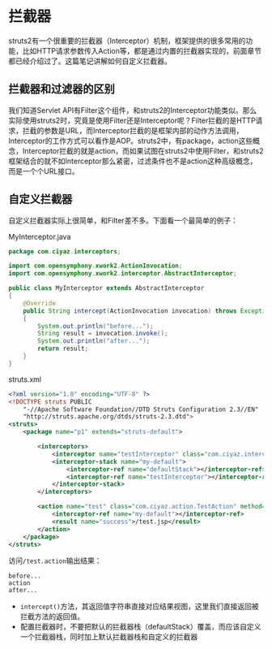 # 拦截器

struts2有一个很重要的拦截器（Interceptor）机制，框架提供的很多常用的功能，比如HTTP请求参数传入Action等，都是通过内置的拦截器实现的，前面章节都已经介绍过了。这篇笔记讲解如何自定义拦截器。

## 拦截器和过滤器的区别

我们知道Servlet API有Filter这个组件，和struts2的Interceptor功能类似。那么实际使用struts2时，究竟是使用Filter还是Interceptor呢？Filter拦截的是HTTP请求，拦截的参数是URL，而Interceptor拦截的是框架内部的动作方法调用，Interceptor的工作方式可以看作是AOP。struts2中，有package，action这些概念，Interceptor拦截的就是action，而如果试图在struts2中使用Filter，和struts2框架结合的就不如Interceptor那么紧密，过滤条件也不是action这种高级概念，而是一个个URL接口。

## 自定义拦截器

自定义拦截器实际上很简单，和Filter差不多。下面看一个最简单的例子：

MyInterceptor.java
```java
package com.ciyaz.interceptors;

import com.opensymphony.xwork2.ActionInvocation;
import com.opensymphony.xwork2.interceptor.AbstractInterceptor;

public class MyInterceptor extends AbstractInterceptor
{
	@Override
	public String intercept(ActionInvocation invocation) throws Exception
	{
		System.out.println("before...");
		String result = invocation.invoke();
		System.out.println("after...");
		return result;
	}
}
```

struts.xml
```xml
<?xml version="1.0" encoding="UTF-8" ?>
<!DOCTYPE struts PUBLIC
	"-//Apache Software Foundation//DTD Struts Configuration 2.3//EN"
	"http://struts.apache.org/dtds/struts-2.3.dtd">
<struts>
	<package name="p1" extends="struts-default">

		<interceptors>
			<interceptor name="testInterceptor" class="com.ciyaz.interceptors.MyInterceptor"></interceptor>
			<interceptor-stack name="my-default">
				<interceptor-ref name="defaultStack"></interceptor-ref>
				<interceptor-ref name="testInterceptor"></interceptor-ref>
			</interceptor-stack>
		</interceptors>

		<action name="test" class="com.ciyaz.action.TestAction" method="test">
			<interceptor-ref name="my-default"></interceptor-ref>
			<result name="success">/test.jsp</result>
		</action>
	</package>
</struts>
```

访问`/test.action`输出结果：
```
before...
action
after...
```

* `intercept()`方法，其返回值字符串直接对应结果视图，这里我们直接返回被拦截方法的返回值。
* 配置拦截器时，不要把默认的拦截器栈（defaultStack）覆盖，而应该自定义一个拦截器栈，同时加上默认拦截器栈和自定义的拦截器
